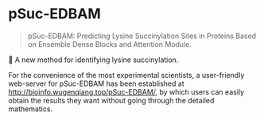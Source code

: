 # pSuc-EDBAM
> pSuc-EDBAM: Predicting Lysine Succinylation Sites in Proteins Based on Ensemble Dense Blocks and Attention Module.

🐹 A new method for identifying lysine succinylation.

For the convenience of the most experimental scientists, a user-friendly web-server for pSuc-EDBAM has been established at http://bioinfo.wugenqiang.top/pSuc-EDBAM/, by which users can easily obtain the results they want without going through the detailed mathematics.


